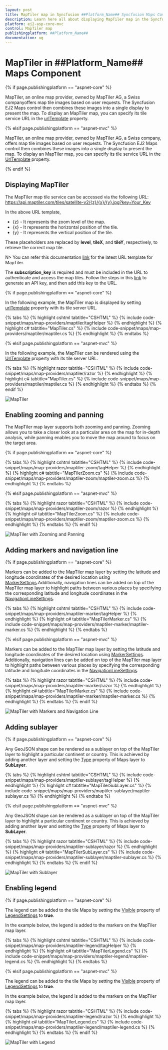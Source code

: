 ```yaml
---
layout: post
title: MapTiler map in Syncfusion ##Platform_Name## Syncfusion Maps Component
description: Learn here all about displaying MapTiler map in the Syncfusion ##Platform_Name## Maps component and much more details.
platform: ej2-asp-core-mvc
control: MapTiler map
publishingplatform: ##Platform_Name##
documentation: ug
---
```


# MapTiler in ##Platform_Name## Maps Component

{% if page.publishingplatform == "aspnet-core" %}

MapTiler, an online map provider, owned by MapTiler AG, a Swiss companyoffers map tile images based on user requests. The Syncfusion EJ2 Maps control then combines these images into a single display to present the map. To display an MapTiler map, you can specify its tile service URL in the [urlTemplate](https://help.syncfusion.com/cr/aspnetcore-js2/Syncfusion.EJ2.Maps.MapsLayer.html#Syncfusion_EJ2_Maps_MapsLayer_UrlTemplate) property.

{% elsif page.publishingplatform == "aspnet-mvc" %}

MapTiler, an online map provider, owned by MapTiler AG, a Swiss company, offers map tile images based on user requests. The Syncfusion EJ2 Maps control then combines these images into a single display to present the map. To display an MapTiler map, you can specify its tile service URL in the [UrlTemplate](https://help.syncfusion.com/cr/aspnetmvc-js2/Syncfusion.EJ2.Maps.MapsLayer.html#Syncfusion_EJ2_Maps_MapsLayer_UrlTemplate) property.

{% endif %}

## Displaying MapTiler

The MapTiler map tile service can be accessed via the following URL:
https://api.maptiler.com/tiles/satellite-v2/{z}/{x}/{y}.jpg?key=Your_Key

In the above URL template,

* {z} - It represents the zoom level of the map.
* {x} - It represents the horizontal position of the tile.
* {y} - It represents the vertical position of the tile. 

These placeholders are replaced by **level**, **tileX**, and **tileY**, respectively, to retrieve the correct map tile.

N> You can refer this documentation [link](https://docs.maptiler.com/cloud/api/tiles/#xyz-tiles) for the latest URL template for MapTiler.

The **subscription_key** is required and must be included in the URL to authenticate and access the map tiles. Follow the steps in this [link](https://docs.maptiler.com/cloud/api/authentication-key/#api-key) to generate an API key, and then add this key to the URL.

{% if page.publishingplatform == "aspnet-core" %}

In the following example, the MapTiler map is displayed by setting [urlTemplate](https://help.syncfusion.com/cr/aspnetcore-js2/Syncfusion.EJ2.Maps.MapsLayer.html#Syncfusion_EJ2_Maps_MapsLayer_UrlTemplate) property with its tile server URL.

{% tabs %}
{% highlight cshtml tabtitle="CSHTML" %}
{% include code-snippet/maps/map-providers/maptiler/tagHelper %}
{% endhighlight %}
{% highlight c# tabtitle="MapTiler.cs" %}
{% include code-snippet/maps/map-providers/maptiler/maptiler.cs %}
{% endhighlight %}
{% endtabs %}

{% elsif page.publishingplatform == "aspnet-mvc" %}

In the following example, the MapTiler can be rendered using the [UrlTemplate](https://help.syncfusion.com/cr/aspnetmvc-js2/Syncfusion.EJ2.Maps.MapsLayer.html#Syncfusion_EJ2_Maps_MapsLayer_UrlTemplate) property with its tile server URL.

{% tabs %}
{% highlight razor tabtitle="CSHTML" %}
{% include code-snippet/maps/map-providers/maptiler/razor %}
{% endhighlight %}
{% highlight c# tabtitle="MapTiler.cs" %}
{% include code-snippet/maps/map-providers/maptiler/maptiler.cs %}
{% endhighlight %}
{% endtabs %}
{% endif %}

![MapTiler](../images/MapProviders/MapTiler/maptiler.PNG)

## Enabling zooming and panning

The MapTiler map layer supports both zooming and panning. Zooming allows you to take a closer look at a particular area on the map for in-depth analysis, while panning enables you to move the map around to focus on the target area.

{% if page.publishingplatform == "aspnet-core" %}

{% tabs %}
{% highlight cshtml tabtitle="CSHTML" %}
{% include code-snippet/maps/map-providers/maptiler-zoom/tagHelper %}
{% endhighlight %}
{% highlight c# tabtitle="MapTilerZoom.cs" %}
{% include code-snippet/maps/map-providers/maptiler-zoom/maptiler-zoom.cs %}
{% endhighlight %}
{% endtabs %}

{% elsif page.publishingplatform == "aspnet-mvc" %}

{% tabs %}
{% highlight razor tabtitle="CSHTML" %}
{% include code-snippet/maps/map-providers/maptiler-zoom/razor %}
{% endhighlight %}
{% highlight c# tabtitle="MapTilerZoom.cs" %}
{% include code-snippet/maps/map-providers/maptiler-zoom/maptiler-zoom.cs %}
{% endhighlight %}
{% endtabs %}
{% endif %}

![MapTiler with Zooming and Panning](../images/MapProviders/MapTiler/maptiler-zooming.PNG)

## Adding markers and navigation line

{% if page.publishingplatform == "aspnet-core" %}

Markers can be added to the MapTiler map layer by setting the latitude and longitude coordinates of the desired location using [MarkerSettings](https://help.syncfusion.com/cr/aspnetcore-js2/Syncfusion.EJ2.Maps.MapsLayer.html#Syncfusion_EJ2_Maps_MapsLayer_MarkerSettings).Additionally, navigation lines can be added on top of the MapTiler map layer to highlight paths between various places by specifying the corresponding latitude and longitude coordinates in the [NavigationLineSettings](https://help.syncfusion.com/cr/aspnetcore-js2/Syncfusion.EJ2.Maps.MapsLayer.html#Syncfusion_EJ2_Maps_MapsLayer_NavigationLineSettings).

{% tabs %}
{% highlight cshtml tabtitle="CSHTML" %}
{% include code-snippet/maps/map-providers/maptiler-marker/tagHelper %}
{% endhighlight %}
{% highlight c# tabtitle="MapTilerMarker.cs" %}
{% include code-snippet/maps/map-providers/maptiler-marker/maptiler-marker.cs %}
{% endhighlight %}
{% endtabs %}

{% elsif page.publishingplatform == "aspnet-mvc" %}

Markers can be added to the MapTiler map layer by setting the latitude and longitude coordinates of the desired location using [MarkerSettings](https://help.syncfusion.com/cr/aspnetmvc-js2/Syncfusion.EJ2.Maps.MapsLayer.html#Syncfusion_EJ2_Maps_MapsLayer_MarkerSettings). Additionally, navigation lines can be added on top of the MapTiler map layer to highlight paths between various places by specifying the corresponding latitude and longitude coordinates in the [NavigationLineSettings](https://help.syncfusion.com/cr/aspnetmvc-js2/Syncfusion.EJ2.Maps.MapsLayer.html#Syncfusion_EJ2_Maps_MapsLayer_NavigationLineSettings).

{% tabs %}
{% highlight razor tabtitle="CSHTML" %}
{% include code-snippet/maps/map-providers/maptiler-marker/razor %}
{% endhighlight %}
{% highlight c# tabtitle="MapTilerMarker.cs" %}
{% include code-snippet/maps/map-providers/maptiler-marker/maptiler-marker.cs %}
{% endhighlight %}
{% endtabs %}
{% endif %}

![MapTiler with Markers and Navigation Line](../images/MapProviders/MapTiler/maptiler-marker-and-line.PNG)

## Adding sublayer

{% if page.publishingplatform == "aspnet-core" %}

Any GeoJSON shape can be rendered as a sublayer on top of the MapTiler layer to highlight a particular continent or country. This is achieved by adding another layer and setting the [Type](https://help.syncfusion.com/cr/aspnetcore-js2/Syncfusion.EJ2.Maps.MapsLayer.html#Syncfusion_EJ2_Maps_MapsLayer_Type) property of Maps layer to **SubLayer**.

{% tabs %}
{% highlight cshtml tabtitle="CSHTML" %}
{% include code-snippet/maps/map-providers/maptiler-sublayer/tagHelper %}
{% endhighlight %}
{% highlight c# tabtitle="MapTilerSubLayer.cs" %}
{% include code-snippet/maps/map-providers/maptiler-sublayer/maptiler-sublayer.cs %}
{% endhighlight %}
{% endtabs %}

{% elsif page.publishingplatform == "aspnet-mvc" %}

Any GeoJSON shape can be rendered as a sublayer on top of the MapTiler layer to highlight a particular continent or country. This is achieved by adding another layer and setting the [Type](https://help.syncfusion.com/cr/aspnetmvc-js2/Syncfusion.EJ2.Maps.MapsLayer.html#Syncfusion_EJ2_Maps_MapsLayer_Type) property of Maps layer to **SubLayer**.

{% tabs %}
{% highlight razor tabtitle="CSHTML" %}
{% include code-snippet/maps/map-providers/maptiler-sublayer/razor %}
{% endhighlight %}
{% highlight c# tabtitle="MapTilerSubLayer.cs" %}
{% include code-snippet/maps/map-providers/maptiler-sublayer/maptiler-sublayer.cs %}
{% endhighlight %}
{% endtabs %}
{% endif %}

![MapTiler with Sublayer](../images/MapProviders/MapTiler/maptiler-sublayer.PNG)

## Enabling legend

{% if page.publishingplatform == "aspnet-core" %}

The legend can be added to the tile Maps by setting the [Visible](https://help.syncfusion.com/cr/aspnetcore-js2/Syncfusion.EJ2.Maps.MapsLegendSettings.html#Syncfusion_EJ2_Maps_MapsLegendSettings_Visible) property of [LegendSettings](https://help.syncfusion.com/cr/aspnetcore-js2/Syncfusion.EJ2.Maps.Maps.html#Syncfusion_EJ2_Maps_Maps_LegendSettings) to **true**.

In the example below, the legend is added to the markers on the MapTiler map layer.

{% tabs %}
{% highlight cshtml tabtitle="CSHTML" %}
{% include code-snippet/maps/map-providers/maptiler-legend/tagHelper %}
{% endhighlight %}
{% highlight c# tabtitle="MapTilerLegend.cs" %}
{% include code-snippet/maps/map-providers/maptiler-legend/maptiler-legend.cs %}
{% endhighlight %}
{% endtabs %}

{% elsif page.publishingplatform == "aspnet-mvc" %}

The legend can be added to the tile Maps by setting the [Visible](https://help.syncfusion.com/cr/aspnetmvc-js2/Syncfusion.EJ2.Maps.MapsLegendSettings.html#Syncfusion_EJ2_Maps_MapsLegendSettings_Visible) property of [LegendSettings](https://help.syncfusion.com/cr/aspnetmvc-js2/Syncfusion.EJ2.Maps.Maps.html#Syncfusion_EJ2_Maps_Maps_LegendSettings) to **true**.

In the example below, the legend is added to the markers on the MapTiler map layer.

{% tabs %}
{% highlight razor tabtitle="CSHTML" %}
{% include code-snippet/maps/map-providers/maptiler-legend/razor %}
{% endhighlight %}
{% highlight c# tabtitle="MapTilerLegend.cs" %}
{% include code-snippet/maps/map-providers/maptiler-legend/maptiler-legend.cs %}
{% endhighlight %}
{% endtabs %}
{% endif %}

![MapTiler with Legend](../images/MapProviders/MapTiler/maptiler-legend.PNG)
